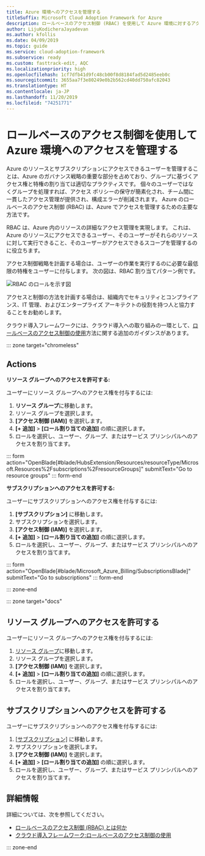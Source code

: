 ```yaml
---
title: Azure 環境へのアクセスを管理する
titleSuffix: Microsoft Cloud Adoption Framework for Azure
description: ロールベースのアクセス制御 (RBAC) を使用して Azure 環境に対するアクセス制御を設定する方法について説明します。
author: LijuKodicheraJayadevan
ms.author: kfollis
ms.date: 04/09/2019
ms.topic: guide
ms.service: cloud-adoption-framework
ms.subservice: ready
ms.custom: fasttrack-edit, AQC
ms.localizationpriority: high
ms.openlocfilehash: 1cf7dfb41d9fc48cb00f8d8184fad5d2485eeb0c
ms.sourcegitcommit: 3655aa7f3e80249e0b2b562cd40dd750afc82043
ms.translationtype: HT
ms.contentlocale: ja-JP
ms.lasthandoff: 11/20/2019
ms.locfileid: "74251771"
---
```

# <a name="manage-access-to-your-azure-environment-with-role-based-access-controls"></a>ロールベースのアクセス制御を使用して Azure 環境へのアクセスを管理する

Azure のリソースとサブスクリプションにアクセスできるユーザーを管理することは、Azure のガバナンス戦略の重要な部分を占めており、グループに基づくアクセス権と特権の割り当ては適切なプラクティスです。 個々のユーザーではなくグループを処理すれば、アクセス ポリシーの保守が簡素化され、チーム間に一貫したアクセス管理が提供され、構成エラーが削減されます。 Azure のロールベースのアクセス制御 (RBAC) は、Azure でアクセスを管理するための主要な方法です。

RBAC は、Azure 内のリソースの詳細なアクセス管理を実現します。 これは、Azure のリソースにアクセスできるユーザー、そのユーザーがそれらのリソースに対して実行できること、そのユーザーがアクセスできるスコープを管理するのに役立ちます。

アクセス制御戦略を計画する場合は、ユーザーの作業を実行するのに必要な最低限の特権をユーザーに付与します。 次の図は、RBAC 割り当てパターン例です。

![RBAC のロールを示す図](./media/manage-access/role-examples.png)

アクセスと制御の方法を計画する場合は、組織内でセキュリティとコンプライアンス、IT 管理、およびエンタープライズ アーキテクトの役割を持つ人と協力することをお勧めします。

クラウド導入フレームワークには、クラウド導入への取り組みの一環として、[ロールベースのアクセス制御の使用](../considerations/roles.md)方法に関する追加のガイダンスがあります。

::: zone target="chromeless"

## <a name="actions"></a>Actions

**リソース グループへのアクセスを許可する:**

ユーザーにリソース グループへのアクセス権を付与するには:

1. **リソース グループ**に移動します。
1. リソース グループを選択します。
1. **[アクセス制御 (IAM)]** を選択します。
1. **[+ 追加]**  >  **[ロール割り当ての追加]** の順に選択します。
1. ロールを選択し、ユーザー、グループ、またはサービス プリンシパルへのアクセスを割り当てます。

::: form action="OpenBlade[#blade/HubsExtension/Resources/resourceType/Microsoft.Resources%2Fsubscriptions%2FresourceGroups]" submitText="Go to resource groups" ::: form-end

**サブスクリプションへのアクセスを許可する:**

ユーザーにサブスクリプションへのアクセス権を付与するには:

1. **[サブスクリプション]** に移動します。
1. サブスクリプションを選択します。
1. **[アクセス制御 (IAM)]** を選択します。
1. **[+ 追加]**  >  **[ロール割り当ての追加]** の順に選択します。
1. ロールを選択し、ユーザー、グループ、またはサービス プリンシパルへのアクセスを割り当てます。

::: form action="OpenBlade[#blade/Microsoft_Azure_Billing/SubscriptionsBlade]" submitText="Go to subscriptions" ::: form-end

::: zone-end

::: zone target="docs"

## <a name="grant-resource-group-access"></a>リソース グループへのアクセスを許可する

ユーザーにリソース グループへのアクセス権を付与するには:

1. [リソース グループ](https://portal.azure.com/#blade/HubsExtension/Resources/resourceType/Microsoft.Resources%2Fsubscriptions%2FresourceGroups)に移動します。
1. リソース グループを選択します。
1. **[アクセス制御 (IAM)]** を選択します。
1. **[+ 追加]**  >  **[ロール割り当ての追加]** の順に選択します。
1. ロールを選択し、ユーザー、グループ、またはサービス プリンシパルへのアクセスを割り当てます。

## <a name="grant-subscription-access"></a>サブスクリプションへのアクセスを許可する

ユーザーにサブスクリプションへのアクセス権を付与するには:

1. [[サブスクリプション]](https://portal.azure.com/#blade/Microsoft_Azure_Billing/SubscriptionsBlade) に移動します。
1. サブスクリプションを選択します。
1. **[アクセス制御 (IAM)]** を選択します。
1. **[+ 追加]**  >  **[ロール割り当ての追加]** の順に選択します。
1. ロールを選択し、ユーザー、グループ、またはサービス プリンシパルへのアクセスを割り当てます。

## <a name="learn-more"></a>詳細情報

詳細については、次を参照してください。

- [ロールベースのアクセス制御 (RBAC) とは何か](https://docs.microsoft.com/azure/role-based-access-control/overview)
- [クラウド導入フレームワーク:ロールベースのアクセス制御の使用](../considerations/roles.md)

::: zone-end
